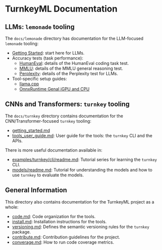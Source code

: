 # TurnkeyML Documentation

## LLMs: `lemonade` tooling

The `docs/lemonade` directory has documentation for the LLM-focused `lemonade` tooling:
- [Getting Started](https://github.com/onnx/turnkeyml/blob/main/docs/lemonade/getting_started.md): start here for LLMs.
- Accuracy tests (task performance):
  - [HumanEval](https://github.com/onnx/turnkeyml/blob/main/docs/lemonade/humaneval_accuracy.md): details of the HumanEval coding task test.
  - [MMLU](https://github.com/onnx/turnkeyml/blob/main/docs/lemonade/mmlu_accuracy.md): details of the MMLU general reasoning test.
  - [Perplexity](https://github.com/onnx/turnkeyml/blob/main/docs/lemonade/perplexity.md): details of the Perplexity test for LLMs.
- Tool-specific setup guides:
    - [llama.cpp](https://github.com/onnx/turnkeyml/blob/main/docs/lemonade/llamacpp.md)
    - [OnnxRuntime GenaI iGPU and CPU](https://github.com/onnx/turnkeyml/blob/main/docs/lemonade/ort_genai_igpu.md)

## CNNs and Transformers: `turnkey` tooling

The `docs/turnkey` directory contains documentation for the CNN/Transformer-focused `turnkey` tooling:

- [getting_started.md](https://github.com/onnx/turnkeyml/blob/main/docs/turnkey/getting_started.md)
- [tools_user_guide.md](https://github.com/onnx/turnkeyml/blob/main/docs/turnkey/tools_user_guide.md): User guide for the tools: the `turnkey` CLI and the APIs.


There is more useful documentation available in:
- [examples/turnkey/cli/readme.md](https://github.com/onnx/turnkeyml/blob/main/examples/turnkey/cli/readme.md): Tutorial series for learning the `turnkey` CLI.
- [models/readme.md](https://github.com/onnx/turnkeyml/blob/main/models/readme.md): Tutorial for understanding the models and how to use `turnkey` to evaluate the models.

## General Information

This directory also contains documentation for the TurnkeyML project as a whole:

- [code.md](https://github.com/onnx/turnkeyml/blob/main/docs/code.md): Code organization for the tools.
- [install.md](https://github.com/onnx/turnkeyml/blob/main/docs/install.md): Installation instructions for the tools.
- [versioning.md](https://github.com/onnx/turnkeyml/blob/main/docs/versioning.md): Defines the semantic versioning rules for the `turnkey` package.
- [contribute.md](https://github.com/onnx/turnkeyml/blob/main/docs/contribute.md): Contribution guidelines for the project.
- [converage.md](https://github.com/onnx/turnkeyml/blob/main/docs/coverage.md): How to run code coverage metrics.
